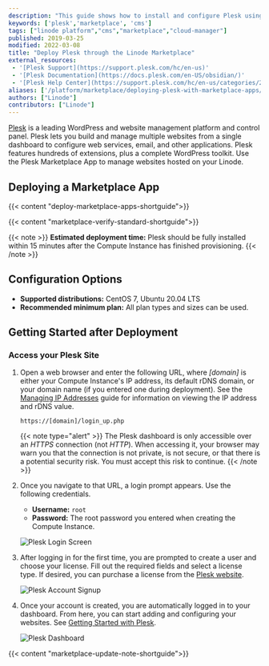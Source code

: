 ```yaml
---
description: "This guide shows how to install and configure Plesk using the Linode Marketplace Apps. Plesk is a leading WordPress and website management control panel."
keywords: ['plesk','marketplace', 'cms']
tags: ["linode platform","cms","marketplace","cloud-manager"]
published: 2019-03-25
modified: 2022-03-08
title: "Deploy Plesk through the Linode Marketplace"
external_resources:
 - '[Plesk Support](https://support.plesk.com/hc/en-us)'
 - '[Plesk Documentation](https://docs.plesk.com/en-US/obsidian/)'
 - '[Plesk Help Center](https://support.plesk.com/hc/en-us/categories/201413825-Technical-Questions)'
aliases: ['/platform/marketplace/deploying-plesk-with-marketplace-apps/','/guides/deploying-plesk-with-marketplace-apps/','/platform/one-click/deploy-plesk-with-one-click-apps/','/guides/deploy-plesk-with-one-click-apps/','/guides/plesk-marketplace-app/']
authors: ["Linode"]
contributors: ["Linode"]
---
```


[Plesk](https://www.plesk.com) is a leading WordPress and website management platform and control panel. Plesk lets you build and manage multiple websites from a single dashboard to configure web services, email, and other applications. Plesk features hundreds of extensions, plus a complete WordPress toolkit. Use the Plesk Marketplace App to manage websites hosted on your Linode.

## Deploying a Marketplace App

{{< content "deploy-marketplace-apps-shortguide">}}

{{< content "marketplace-verify-standard-shortguide">}}

{{< note >}}
**Estimated deployment time:** Plesk should be fully installed within 15 minutes after the Compute Instance has finished provisioning.
{{< /note >}}

## Configuration Options

- **Supported distributions:** CentOS 7, Ubuntu 20.04 LTS
- **Recommended minimum plan:** All plan types and sizes can be used.

## Getting Started after Deployment

### Access your Plesk Site

1.  Open a web browser and enter the following URL, where *[domain]* is either your Compute Instance's IP address, its default rDNS domain, or your domain name (if you entered one during deployment). See the [Managing IP Addresses](/docs/products/compute/compute-instances/guides/manage-ip-addresses/) guide for information on viewing the IP address and rDNS value.

        https://[domain]/login_up.php

    {{< note type="alert" >}}
    The Plesk dashboard is only accessible over an *HTTPS* connection (not *HTTP*). When accessing it, your browser may warn you that the connection is not private, is not secure, or that there is a potential security risk. You must accept this risk to continue.
    {{< /note >}}

1.  Once you navigate to that URL, a login prompt appears. Use the following credentials.

    - **Username:** `root`
    - **Password:** The root password you entered when creating the Compute Instance.

    ![Plesk Login Screen](plesk-login-screen.png)

1.  After logging in for the first time, you are prompted to create a user and choose your license. Fill out the required fields and select a license type. If desired, you can purchase a license from the [Plesk website](https://www.plesk.com/pricing/).

    ![Plesk Account Signup](plesk-account-signup.png)

1.  Once your account is created, you are automatically logged in to your dashboard. From here, you can start adding and configuring your websites. See [Getting Started with Plesk](https://docs.plesk.com/en-US/obsidian/quick-start-guide/getting-started-with-plesk.74372/).

    ![Plesk Dashboard](plesk-dashboard-screen.png)

{{< content "marketplace-update-note-shortguide">}}
